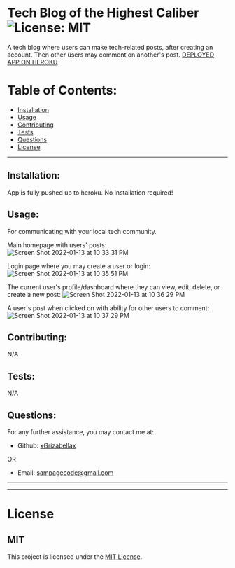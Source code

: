 # Tech Blog of the Highest Caliber ![License: MIT](<https://img.shields.io/badge/License-MIT-yellow.svg>)

  A tech blog where users can make tech-related posts, after creating an account. Then other users may comment on another's post.
  [DEPLOYED APP ON HEROKU](<https://tranquil-earth-68039.herokuapp.com/>)

  # Table of Contents:
  * [Installation](#installation)
  * [Usage](#usage)
  * [Contributing](#contributing)
  * [Tests](#tests)
  * [Questions](#questions)
  * [License](#license)

---

  ## Installation:
  App is fully pushed up to heroku. No installation required!

  ## Usage:
  For communicating with your local tech community.
  
  Main homepage with users' posts:
  ![Screen Shot 2022-01-13 at 10 33 31 PM](https://user-images.githubusercontent.com/88065363/149452026-72d520da-577b-4e3d-a51f-65d43ca4a3ca.png)
  
  Login page where you may create a user or login:
  ![Screen Shot 2022-01-13 at 10 35 51 PM](https://user-images.githubusercontent.com/88065363/149452229-23b8429f-2ef9-442c-87c1-c2b8323d4867.png)

  
  The current user's profile/dashboard where they can view, edit, delete, or create a new post:
  ![Screen Shot 2022-01-13 at 10 36 29 PM](https://user-images.githubusercontent.com/88065363/149452288-e4b52d0b-cc29-44e3-82ef-d790196a4a89.png)

  
  A user's post when clicked on with ability for other users to comment:
  ![Screen Shot 2022-01-13 at 10 37 29 PM](https://user-images.githubusercontent.com/88065363/149452356-c76c9ad9-3987-469a-8830-102e82b87bfc.png)


  ## Contributing:
  N/A

  ## Tests:
  N/A

  ## Questions:
  For any further assistance, you may contact me at:

  * Github: [xGrizabellax](<https://github.com/xGrizabellax>)

  OR

  * Email: sampagecode@gmail.com

  ---
  ___

# License
  ## MIT
  This project is licensed under the [MIT License](https://opensource.org/licenses/MIT).
